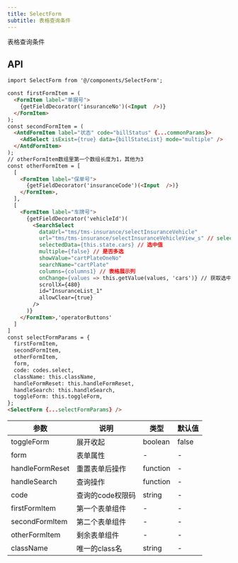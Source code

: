 ```yaml
---
title: SelectForm
subtitle: 表格查询条件
---
```


表格查询条件

## API

```html
import SelectForm from '@/components/SelectForm';

const firstFormItem = (
  <FormItem label="单据号">
    {getFieldDecorator('insuranceNo')(<Input  />)}
  </FormItem>
);
const secondFormItem = (
  <AntdFormItem label="状态" code="billStatus" {...commonParams}>
    <AdSelect isExist={true} data={billStateList} mode="multiple" />
  </AntdFormItem>
);
// otherFormItem数组里第一个数组长度为1，其他为3
const otherFormItem = [
  [
    <FormItem label="保单号">
      {getFieldDecorator('insuranceCode')(<Input  />)}
    </FormItem>,
  ],
  [
    <FormItem label="车牌号">
      {getFieldDecorator('vehicleId')(
        <SearchSelect
          dataUrl="tms/tms-insurance/selectInsuranceVehicle"
          url="tms/tms-insurance/selectInsuranceVehicleView_s" // selectedData只只有id时需要传url
          selectedData={this.state.cars} // 选中值
          multiple={false} // 是否多选
          showValue="cartPlateOneNo"
          searchName="cartPlate"
          columns={columns1} // 表格展示列
          onChange={values => this.getValue(values, 'cars')} // 获取选中值
          scrollX={480}
          id="InsuranceList_1"
          allowClear={true}
        />
      )}
    </FormItem>,'operatorButtons'
  ]
]
const selectFormParams = {
  firstFormItem,
  secondFormItem,
  otherFormItem,
  form,
  code: codes.select,
  className: this.className,
  handleFormReset: this.handleFormReset,
  handleSearch: this.handleSearch,
  toggleForm: this.toggleForm,
};
<SelectForm {...selectFormParams} />
```

| 参数      | 说明                                      | 类型         | 默认值 |
|----------|------------------------------------------|-------------|-------|
| toggleForm | 展开收起 | boolean | false |
| form | 表单属性 | - | - |
| handleFormReset | 重置表单后操作 | function | - |
| handleSearch | 查询操作 | function | - |
| code | 查询的code权限码 | string | - |
| firstFormItem | 第一个表单组件 | - | - |
| secondFormItem | 第二个表单组件 | - | - |
| otherFormItem | 剩余表单组件 | - | - |
| className | 唯一的class名 | string | - |

